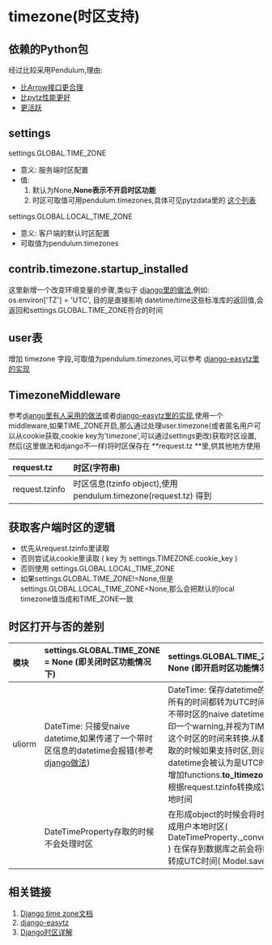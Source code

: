 # timezone(时区支持)
## 依赖的Python包
经过比较采用Pendulum,理由:

* [比Arrow接口更合理](https://github.com/sdispater/pendulum#why-not-arrow)
* [比pytz性能更好](https://pendulum.eustace.io/blog/a-faster-alternative-to-pyz.html)
* [更活跃](https://python.libhunt.com/compare-pytz-vs-pendulum)
## settings
settings.GLOBAL.TIME_ZONE

* 意义: 服务端时区配置
* 值:
    1. 默认为None,**None表示不开启时区功能**
    2. 时区可取值可用pendulum.timezones,具体可见pytzdata里的 [这个列表](https://github.com/sdispater/pytzdata/blob/master/pytzdata/_timezones.py)

settings.GLOBAL.LOCAL_TIME_ZONE

* 意义: 客户端的默认时区配置
* 可取值为pendulum.timezones
## contrib.timezone.startup_installed
这里新增一个改变环境变量的步骤,类似于 [django里的做法](https://juejin.im/post/5848b301128fe1006907d5ed),例如: os.environ['TZ'] = 'UTC', 目的是直接影响 datetime/time这些标准库的返回值,会返回和settings.GLOBAL.TIME_ZONE符合的时间

## user表
增加 timezone 字段,可取值为pendulum.timezones,可以参考 [django-easytz里的实现](https://github.com/jamesmfriedman/django-easytz/blob/master/easytz/models.py#L30)

## TimezoneMiddleware
参考[django里有人采用的做法](https://www.calazan.com/adding-a-time-zone-setting-to-your-django-app/)或者[django-easytz里的实现](https://github.com/jamesmfriedman/django-easytz/blob/master/easytz/middleware.py),使用一个middleware,如果TIME_ZONE开启,那么通过处理user.timezone(或者匿名用户可以从cookie获取,cookie key为'timezone',可以通过settings更改)获取时区设置,然后(这里做法和django不一样)将时区保存在 **request.tz **里,供其他地方使用

| request.tz   | 时区(字符串)   |
|:----|:----|
| request.tzinfo   | 时区信息(tzinfo object),使用 pendulum.timezone(request.tz) 得到   |

##  获取客户端时区的逻辑
* 优先从request.tzinfo里读取
* 否则尝试从cookie里读取 ( key 为 settings.TIMEZONE.cookie_key )
* 否则使用 settings.GLOBAL.LOCAL_TIME_ZONE
* 如果settings.GLOBAL.TIME_ZONE!=None,但是settings.GLOBAL.LOCAL_TIME_ZONE=None,那么会把默认的local timezone值当成和TIME_ZONE一致
## 时区打开与否的差别
| 模块   | settings.GLOBAL.TIME_ZONE = None  (即关闭时区功能情况下)   | settings.GLOBAL.TIME_ZONE != None  (即开启时区功能情况下)   |
|:----|:----|:----|
| uliorm   | DateTime: 只接受naive datetime,如果传递了一个带时区信息的datetime会报错(参考 [django做法](https://juejin.im/post/5848b301128fe1006907d5ed)) | DateTime: 保存datetime的时候会将所有的时间都转为UTC时间,如果是不带时区的naive datetime,那么会打印一个warning,并视为TIME_ZONE 这个时区的时间来转换.从数据库读取的时候如果支持时区,则读取的datetime会被认为是UTC时间.<br />增加functions.**to_ltimezone**()提供根据request.tzinfo转换成客户端本地时间 |
|    | DateTimeProperty存取的时候不会处理时区   | 在形成object的时候会将时间数据转成用户本地时区( DateTimeProperty._convert_func() )  在保存到数据库之前会将时间数据转成UTC时间( Model.save() )   |

## 相关链接
1. [Django time zone文档](https://docs.djangoproject.com/en/2.1/topics/i18n/timezones/)
2. [django-easytz](https://github.com/jamesmfriedman/django-easytz)
3. [Django时区详解](https://juejin.im/post/5848b301128fe1006907d5ed)
